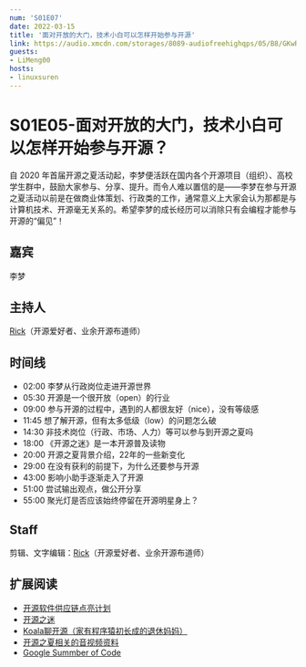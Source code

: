 ```yaml
---
num: 'S01E07'
date: 2022-03-15
title: '面对开放的大门，技术小白可以怎样开始参与开源'
link: https://audio.xmcdn.com/storages/8089-audiofreehighqps/05/B8/GKwRIRwGBfcpACAAAAEqKNGu.mp3
guests:
- LiMeng00
hosts:
- linuxsuren
---
```


# S01E05-面对开放的大门，技术小白可以怎样开始参与开源？
自 2020 年首届开源之夏活动起，李梦便活跃在国内各个开源项目（组织）、高校学生群中，鼓励大家参与、分享、提升。而令人难以置信的是——李梦在参与开源之夏活动以前是在做商业体策划、行政类的工作，通常意义上大家会认为那都是与计算机技术、开源毫无关系的。希望李梦的成长经历可以消除只有会编程才能参与开源的“偏见”！

## 嘉宾
李梦

## 主持人
[Rick](https://github.com/linuxsuren)（开源爱好者、业余开源布道师）

## 时间线
* 02:00 李梦从行政岗位走进开源世界
* 05:30 开源是一个很开放（open）的行业
* 09:00 参与开源的过程中，遇到的人都很友好（nice），没有等级感
* 11:45 想了解开源，但有太多低级（low）的问题怎么破
* 14:30 非技术岗位（行政、市场、人力）等可以参与到开源之夏吗 
* 18:00 《开源之迷》是一本开源普及读物
* 20:00 开源之夏背景介绍，22年的一些新变化
* 29:00 在没有获利的前提下，为什么还要参与开源
* 43:00 影响小助手逐渐走入了开源
* 51:00 尝试输出观点，做公开分享
* 55:00 聚光灯是否应该始终停留在开源明星身上？

## Staff
剪辑、文字编辑：[Rick](https://github.com/linuxsuren)（开源爱好者、业余开源布道师）

## 扩展阅读
* [开源软件供应链点亮计划](https://summer.iscas.ac.cn/)
* [开源之迷](https://book.douban.com/subject/35716759/)
* [Koala聊开源（家有程序猿初长成的退休妈妈）](https://space.bilibili.com/489667127)
* [开源之夏相关的音视频资料](https://space.bilibili.com/578074510/)
* [Google Summber of Code](https://summerofcode.withgoogle.com/)
